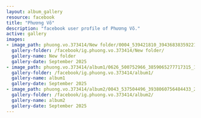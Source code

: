```yaml
---
layout: album_gallery
resource: facebook
title: "Phương Võ"
description: "facebook user profile of Phương Võ."
active: gallery
images:
- image_path: phuong.vo.373414/New folder/0004_539421810_3943683835922125_4057653553596225041_n.jpg
  gallery-folder: /facebook/ig.phuong.vo.373414/New folder/
  gallery-name: New folder
  gallery-date: September 2025
- image_path: phuong.vo.373414/album1/0626_500752966_3859065277717315_1876793494067196919_n.jpg
  gallery-folder: /facebook/ig.phuong.vo.373414/album1/
  gallery-name: album1
  gallery-date: September 2025
- image_path: phuong.vo.373414/album2/0043_537504496_3938060756484433_221182745490085908_n.jpg
  gallery-folder: /facebook/ig.phuong.vo.373414/album2/
  gallery-name: album2
  gallery-date: September 2025
---
```

